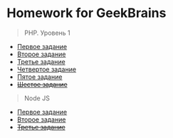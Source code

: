 # Homework for GeekBrains
> PHP. Уровень 1
- [Первое задание](https://github.com/NekitSan/geek-task/blob/main/php-lvl-one/one/index.php)
- [Второе задание](https://github.com/NekitSan/geek-task/blob/main/php-lvl-one/two/index.php)
- [Третье задание](https://github.com/NekitSan/geek-task/blob/main/php-lvl-one/three/index.php)
- [Четвертое задание](https://github.com/NekitSan/geek-task/blob/main/php-lvl-one/four/index.php)
- [Пятое задание](https://github.com/NekitSan/geek-task/blob/main/php-lvl-one/five/index.php)
- ~~[Шестое задание]()~~
> Node JS
- [Первое задание](https://github.com/NekitSan/geek-task/blob/main/NodeJS/homework1/index.js)
- [Второе задание](https://github.com/NekitSan/geek-task/blob/main/NodeJS/homework2/index.js)
- ~~[Третье задание]()~~